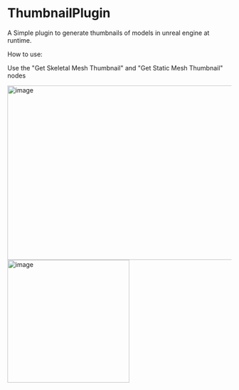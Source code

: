 # ThumbnailPlugin
A Simple plugin to generate thumbnails of models in unreal engine at runtime.

How to use:

Use the "Get Skeletal Mesh Thumbnail" and "Get Static Mesh Thumbnail" nodes

<img width="604" height="392" alt="image" src="https://github.com/user-attachments/assets/4e78a5e2-4c83-4f0a-a9b7-f9d9636b557a" />
<br>
<img width="274" height="276" alt="image" src="https://github.com/user-attachments/assets/738bf3d2-5e8e-48f5-a289-9da7839341e5" />
